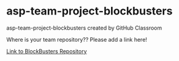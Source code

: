 # asp-team-project-blockbusters
asp-team-project-blockbusters created by GitHub Classroom

Where is your team repository??  Please add a link here!

[Link to BlockBusters Repository](https://github.com/mauroidnunes/CO550-Blockbusters)
